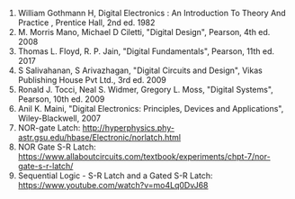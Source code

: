 1) William Gothmann H, Digital Electronics : An Introduction To Theory And Practice , Prentice Hall, 2nd ed. 1982<br>
2) M. Morris Mano, Michael D Ciletti, "Digital Design", Pearson, 4th ed. 2008<br>
3) Thomas L. Floyd, R. P. Jain, "Digital Fundamentals", Pearson, 11th ed. 2017<br>
4) S Salivahanan, S Arivazhagan, "Digital Circuits and Design", Vikas Publishing House Pvt Ltd., 3rd ed. 2009<br>
5) Ronald J. Tocci, Neal S. Widmer, Gregory L. Moss, "Digital Systems", Pearson, 10th ed. 2009<br>
6) Anil K. Maini, "Digital Electronics: Principles, Devices and Applications", Wiley-Blackwell, 2007<br>
7) NOR-gate Latch: http://hyperphysics.phy-astr.gsu.edu/hbase/Electronic/norlatch.html<br>
8) NOR Gate S-R Latch: https://www.allaboutcircuits.com/textbook/experiments/chpt-7/nor-gate-s-r-latch/<br>
9) Sequential Logic - S-R Latch and a Gated S-R Latch: https://www.youtube.com/watch?v=mo4Lq0DvJ68<br>